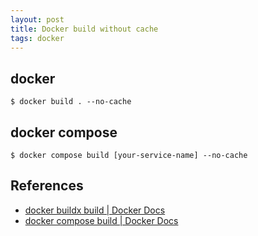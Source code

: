 ```yaml
---
layout: post
title: Docker build without cache
tags: docker
---
```


## docker

```console
$ docker build . --no-cache
```

## docker compose

```console
$ docker compose build [your-service-name] --no-cache
```

## References

- [docker buildx build \| Docker Docs](https://docs.docker.com/reference/cli/docker/buildx/build/)
- [docker compose build \| Docker Docs](https://docs.docker.com/reference/cli/docker/compose/build/)
